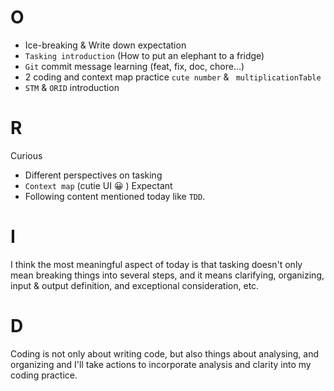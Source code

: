 # O
- Ice-breaking & Write down expectation
- `Tasking introduction` (How to put an elephant to a fridge)  
- `Git` commit message learning (feat, fix, doc, chore...)
- 2 coding and context map practice ` cute number ` & ` multiplicationTable`
- `STM` & `ORID` introduction
# R
Curious
- Different perspectives on tasking
- `Context map` (cutie UI 😀 )
Expectant
- Following content mentioned today like `TDD`.
# I
I think the most meaningful aspect of today is that tasking doesn't only mean breaking things into several steps, and it means clarifying, organizing, input & output definition, and exceptional consideration, etc.

# D
Coding is not only about writing code, but also things about analysing, and organizing and I'll take actions to incorporate analysis and clarity into my coding practice.